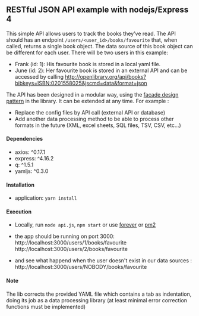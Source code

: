 ## RESTful JSON API example with nodejs/Express 4

This simple API allows users to track the books they’ve read.
The API should has an endpoint `/users/<user_id>/books/favourite` that, when called, returns a single book object.
The data source of this book object can be different for each user.
There will be two users in this example:

* Frank (id: 1):  His favourite book is stored in a local yaml file.
* June (id: 2):  Her favourite book is stored in an external API and can be accessed by calling
http://openlibrary.org/api/books?bibkeys=ISBN:0201558025&jscmd=data&format=json

The API has been designed in a modular way, using the [facade design pattern](https://en.wikipedia.org/wiki/Facade_pattern) in the library.
It can be extended at any time. For example :
* Replace the config files by API call (external API or database)
* Add another data processing method to be able to process other formats in the future (XML, excel sheets, SQL files, TSV, CSV, etc...) 

#### Dependencies
* axios: ^0.17.1
* express: ^4.16.2
* q: ^1.5.1
* yamljs: ^0.3.0

#### Installation
* application: `yarn install`

#### Execution
* Locally, run `node api.js`, `npm start` or use [forever](http://github.com/foreverjs/forever) or [pm2](https://github.com/Unitech/pm2)
* the app should be running on port 3000:
http://localhost:3000/users/1/books/favourite
http://localhost:3000/users/2/books/favourite

* and see what happend when the user doesn't exist in our data sources :
http://localhost:3000/users/NOBODY/books/favourite



#### Note
The lib corrects the provided YAML file which contains a tab as indentation, doing its job as a data processing library (at least minimal error correction functions must be implemented)